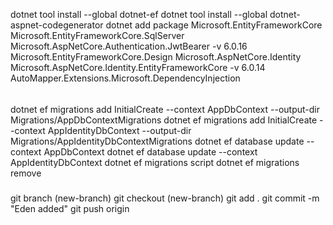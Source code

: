 dotnet tool install --global dotnet-ef
dotnet tool install --global dotnet-aspnet-codegenerator
dotnet add package
Microsoft.EntityFrameworkCore
Microsoft.EntityFrameworkCore.SqlServer
Microsoft.AspNetCore.Authentication.JwtBearer -v 6.0.16
Microsoft.EntityFrameworkCore.Design
Microsoft.AspNetCore.Identity
Microsoft.AspNetCore.Identity.EntityFrameworkCore -v 6.0.14
AutoMapper.Extensions.Microsoft.DependencyInjection
######
######
dotnet ef migrations add InitialCreate --context AppDbContext --output-dir Migrations/AppDbContextMigrations
dotnet ef migrations add InitialCreate --context AppIdentityDbContext --output-dir Migrations/AppIdentityDbContextMigrations
dotnet ef database update --context AppDbContext
dotnet ef database update --context AppIdentityDbContext
dotnet ef migrations script
dotnet ef migrations remove
#####
git branch (new-branch)
git checkout (new-branch)
git add .
git commit -m "Eden added"
git push origin

